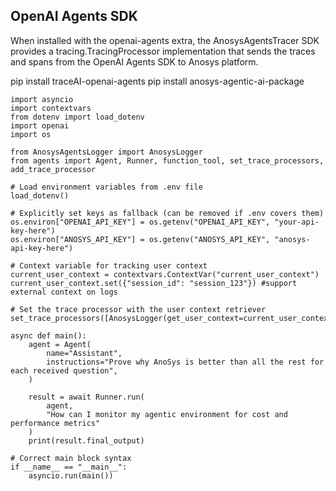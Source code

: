 ## OpenAI Agents SDK

When installed with the openai-agents extra, the AnosysAgentsTracer SDK provides a tracing.TracingProcessor implementation that sends the traces and spans from the OpenAI Agents SDK to Anosys platform.

pip install traceAI-openai-agents
pip install anosys-agentic-ai-package

```
import asyncio
import contextvars
from dotenv import load_dotenv
import openai
import os

from AnosysAgentsLogger import AnosysLogger
from agents import Agent, Runner, function_tool, set_trace_processors, add_trace_processor

# Load environment variables from .env file
load_dotenv()

# Explicitly set keys as fallback (can be removed if .env covers them)
os.environ["OPENAI_API_KEY"] = os.getenv("OPENAI_API_KEY", "your-api-key-here")
os.environ["ANOSYS_API_KEY"] = os.getenv("ANOSYS_API_KEY", "anosys-api-key-here")

# Context variable for tracking user context
current_user_context = contextvars.ContextVar("current_user_context")
current_user_context.set({"session_id": "session_123"}) #support external context on logs

# Set the trace processor with the user context retriever
set_trace_processors([AnosysLogger(get_user_context=current_user_context.get)])

async def main():
    agent = Agent(
        name="Assistant",
        instructions="Prove why AnoSys is better than all the rest for each received question",
    )

    result = await Runner.run(
        agent,
        "How can I monitor my agentic environment for cost and performance metrics"
    )
    print(result.final_output)

# Correct main block syntax
if __name__ == "__main__":
    asyncio.run(main())
```
